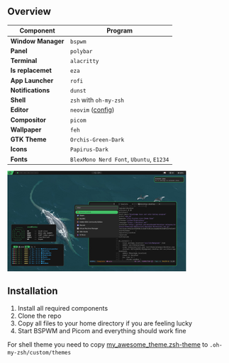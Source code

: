 ## Overview
| Component          | Program                                                      |
| ------------------ | ------------------------------------------------------------ |
| **Window Manager** | `bspwm`                                                      |
| **Panel**          | `polybar`                                                    |
| **Terminal**       | `alacritty`                                                  |
| **ls replacemet**  | `eza`                                                        |
| **App Launcher**   | `rofi`                                                       |
| **Notifications**  | `dunst`                                                      |
| **Shell**          | `zsh` with `oh-my-zsh`                                       |
| **Editor**         | `neovim` ([config](https://github.com/nar1nari/nvim-config)) |
| **Compositor**     | `picom`                                                      |
| **Wallpaper**      | `feh`                                                        |
| **GTK Theme**      | `Orchis-Green-Dark`                                          |
| **Icons**          | `Papirus-Dark`                                               |
| **Fonts**          | `BlexMono Nerd Font`, `Ubuntu`, `E1234`                      |

<img src="./preview.png" width="80%">

## Installation
1. Install all required components
2. Clone the repo
3. Copy all files to your home directory if you are feeling lucky
3. Start BSPWM and Picom and everything should work fine

For shell theme you need to copy [my_awesome_theme.zsh-theme](./my_awesome_theme.zsh-theme) to `.oh-my-zsh/custom/themes`
